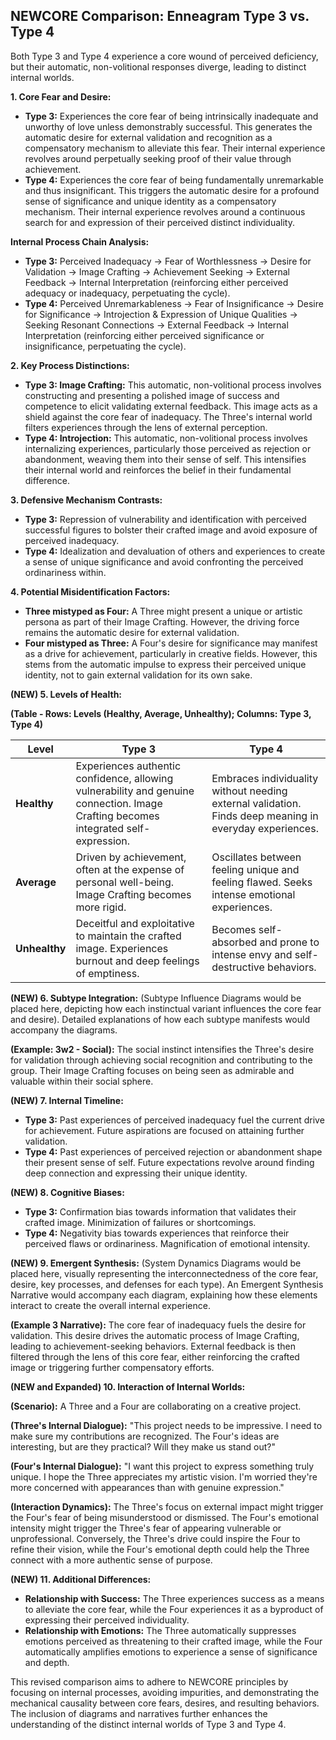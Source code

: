 ## NEWCORE Comparison: Enneagram Type 3 vs. Type 4

Both Type 3 and Type 4 experience a core wound of perceived deficiency, but their automatic, non-volitional responses diverge, leading to distinct internal worlds.

**1. Core Fear and Desire:**

* **Type 3:**  Experiences the core fear of being intrinsically inadequate and unworthy of love unless demonstrably successful. This generates the automatic desire for external validation and recognition as a compensatory mechanism to alleviate this fear.  Their internal experience revolves around perpetually seeking proof of their value through achievement.
* **Type 4:** Experiences the core fear of being fundamentally unremarkable and thus insignificant. This triggers the automatic desire for a profound sense of significance and unique identity as a compensatory mechanism. Their internal experience revolves around a continuous search for and expression of their perceived distinct individuality.

**Internal Process Chain Analysis:**

* **Type 3:** Perceived Inadequacy → Fear of Worthlessness → Desire for Validation → Image Crafting → Achievement Seeking → External Feedback → Internal Interpretation (reinforcing either perceived adequacy or inadequacy, perpetuating the cycle).
* **Type 4:** Perceived Unremarkableness → Fear of Insignificance → Desire for Significance → Introjection & Expression of Unique Qualities → Seeking Resonant Connections → External Feedback → Internal Interpretation (reinforcing either perceived significance or insignificance, perpetuating the cycle).

**2. Key Process Distinctions:**

* **Type 3: Image Crafting:** This automatic, non-volitional process involves constructing and presenting a polished image of success and competence to elicit validating external feedback. This image acts as a shield against the core fear of inadequacy.  The Three's internal world filters experiences through the lens of external perception.
* **Type 4: Introjection:** This automatic, non-volitional process involves internalizing experiences, particularly those perceived as rejection or abandonment, weaving them into their sense of self. This intensifies their internal world and reinforces the belief in their fundamental difference.

**3. Defensive Mechanism Contrasts:**

* **Type 3:** Repression of vulnerability and identification with perceived successful figures to bolster their crafted image and avoid exposure of perceived inadequacy.
* **Type 4:** Idealization and devaluation of others and experiences to create a sense of unique significance and avoid confronting the perceived ordinariness within.

**4. Potential Misidentification Factors:**

* **Three mistyped as Four:** A Three might present a unique or artistic persona as part of their Image Crafting. However, the driving force remains the automatic desire for external validation.
* **Four mistyped as Three:** A Four's desire for significance may manifest as a drive for achievement, particularly in creative fields. However, this stems from the automatic impulse to express their perceived unique identity, not to gain external validation for its own sake.


**(NEW) 5. Levels of Health:**

**(Table - Rows: Levels (Healthy, Average, Unhealthy); Columns: Type 3, Type 4)**

| Level | Type 3 | Type 4 |
|---|---|---|
| **Healthy** | Experiences authentic confidence, allowing vulnerability and genuine connection. Image Crafting becomes integrated self-expression. | Embraces individuality without needing external validation. Finds deep meaning in everyday experiences. |
| **Average** | Driven by achievement, often at the expense of personal well-being. Image Crafting becomes more rigid. | Oscillates between feeling unique and feeling flawed.  Seeks intense emotional experiences. |
| **Unhealthy** | Deceitful and exploitative to maintain the crafted image.  Experiences burnout and deep feelings of emptiness. |  Becomes self-absorbed and prone to intense envy and self-destructive behaviors. |



**(NEW) 6. Subtype Integration:** (Subtype Influence Diagrams would be placed here, depicting how each instinctual variant influences the core fear and desire).  Detailed explanations of how each subtype manifests would accompany the diagrams.

**(Example: 3w2 - Social):** The social instinct intensifies the Three's desire for validation through achieving social recognition and contributing to the group.  Their Image Crafting focuses on being seen as admirable and valuable within their social sphere.

**(NEW) 7. Internal Timeline:**

* **Type 3:** Past experiences of perceived inadequacy fuel the current drive for achievement. Future aspirations are focused on attaining further validation.
* **Type 4:** Past experiences of perceived rejection or abandonment shape their present sense of self. Future expectations revolve around finding deep connection and expressing their unique identity.


**(NEW) 8. Cognitive Biases:**

* **Type 3:** Confirmation bias towards information that validates their crafted image.  Minimization of failures or shortcomings.
* **Type 4:**  Negativity bias towards experiences that reinforce their perceived flaws or ordinariness.  Magnification of emotional intensity.


**(NEW) 9.  Emergent Synthesis:** (System Dynamics Diagrams would be placed here, visually representing the interconnectedness of the core fear, desire, key processes, and defenses for each type).  An Emergent Synthesis Narrative would accompany each diagram, explaining how these elements interact to create the overall internal experience.

**(Example 3 Narrative):** The core fear of inadequacy fuels the desire for validation. This desire drives the automatic process of Image Crafting, leading to achievement-seeking behaviors.  External feedback is then filtered through the lens of this core fear, either reinforcing the crafted image or triggering further compensatory efforts.


**(NEW and Expanded) 10. Interaction of Internal Worlds:**

**(Scenario):** A Three and a Four are collaborating on a creative project.

**(Three's Internal Dialogue):**  "This project needs to be impressive.  I need to make sure my contributions are recognized.  The Four's ideas are interesting, but are they practical? Will they make us stand out?"

**(Four's Internal Dialogue):** "I want this project to express something truly unique.  I hope the Three appreciates my artistic vision. I'm worried they're more concerned with appearances than with genuine expression."

**(Interaction Dynamics):** The Three's focus on external impact might trigger the Four's fear of being misunderstood or dismissed.  The Four's emotional intensity might trigger the Three's fear of appearing vulnerable or unprofessional.  Conversely, the Three's drive could inspire the Four to refine their vision, while the Four's emotional depth could help the Three connect with a more authentic sense of purpose.

**(NEW) 11. Additional Differences:**

* **Relationship with Success:**  The Three experiences success as a means to alleviate the core fear, while the Four experiences it as a byproduct of expressing their perceived individuality.
* **Relationship with Emotions:** The Three automatically suppresses emotions perceived as threatening to their crafted image, while the Four automatically amplifies emotions to experience a sense of significance and depth.


This revised comparison aims to adhere to NEWCORE principles by focusing on internal processes, avoiding impurities, and demonstrating the mechanical causality between core fears, desires, and resulting behaviors.  The inclusion of diagrams and narratives further enhances the understanding of the distinct internal worlds of Type 3 and Type 4.
